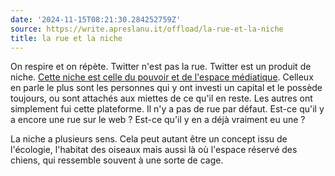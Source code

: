 ```yaml
---
date: '2024-11-15T08:21:30.284252759Z'
source: https://write.apreslanu.it/offload/la-rue-et-la-niche
title: la rue et la niche
---
```


On respire et on répète. Twitter n'est pas la rue. Twitter est un produit de niche. [Cette niche est celle du pouvoir et de l'espace médiatique](https://www.theverge.com/c/features/23993135/twitter-breaking-news-history). Celleux en parle le plus sont les personnes qui y ont investi un capital et le possède toujours, ou sont attachés aux miettes de ce qu'il en reste. Les autres ont simplement fui cette plateforme. Il n'y a pas de rue par défaut. Est-ce qu'il y a encore une rue sur le web ? Est-ce qu'il y en a déjà vraiment eu une ?

La niche a plusieurs sens. Cela peut autant être un concept issu de l'écologie, l'habitat des oiseaux mais aussi là où l'espace réservé des chiens, qui ressemble souvent à une sorte de cage.